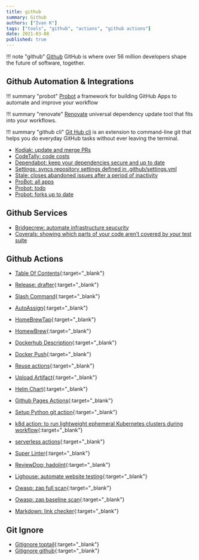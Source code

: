 ```yaml
---
title: github
summary: Github
authors: ["Ivan K"]
tags: ["tools", "github", "actions", "github actions"]
date: 2021-03-08
published: true
---
```


!!! note "github"
    [Github](https://github.com/)
    GitHub is where over 56 million developers shape the future of software, together.

## Github Automation & Integrations

!!! summary "probot"
    [Probot][probot]
    a framework for building GitHub Apps to automate and improve your workflow

!!! summary "renovate"
    [Renovate][renovate]
    universal dependency update tool that fits into your workflows.

!!! summary "github cli"
    [Git Hub cli][git-hub]
    is an extension to command-line git that helps you do everyday GitHub tasks without ever leaving the terminal.

- [Kodiak: update and merge PRs](https://github.com/chdsbd/kodiak)
- [CodeTally: code costs](http://www.codetally.com)
- [Dependabot: keep your dependencies secure and up to date](https://dependabot.com)
- [Settings: syncs repository settings defined in .github/settings.yml](https://probot.github.io/apps/settings/)
- [Stale: closes abandoned issues after a period of inactivity](https://probot.github.io/apps/stale/)
- [ProBot: all apps](https://probot.github.io/apps/)
- [Probot: todo](https://todo.jasonet.co/)
- [Probot: forks up to date](https://github.com/wei/pull)

## Github Services

- [Bridgecrew: automate infrastructure seucurity](https://www.bridgecrew.cloud/)
- [Coverals: showing which parts of your code aren’t covered by your test suite](https://coveralls.io/)

## Github Actions

- [Table Of Contents](https://github.com/genuinetools/bane/blob/master/.github/workflows/toc.yml){:target="_blank"}

- [Release: drafter](https://github.com/release-drafter/release-drafter){:target="_blank"}

- [Slash Command](https://github.com/marketplace/actions/slash-command-dispatch){:target="_blank"}
- [AutoAssign](https://github.com/marketplace/actions/auto-assign-action){:target="_blank"}

- [HomeBrewTap](https://github.com/marketplace/actions/homebrew-tap){:target="_blank"}
- [HomewBrew](https://github.com/mislav/bump-homebrew-formula-action){:target="_blank"}

- [Dockerhub Description](https://github.com/peter-evans/dockerhub-description){:target="_blank"}
- [Docker Push](https://github.com/docker/build-push-action){:target="_blank"}

- [Reuse actions](https://github.com/fsfe/reuse-action){:target="_blank"}
- [Upload Artifact](https://github.com/actions/upload-artifact){:target="_blank"}
- [Helm Chart](https://github.com/helm/charts-repo-actions-demo){:target="_blank"}

- [Github Pages Actions](https://github.com/peaceiris/actions-gh-pages.git){:target="_blank"}
- [Setup Python git action](https://github.com/actions/setup-python){:target="_blank"}
- [k8d action: to run lightweight ephemeral Kubernetes clusters during workflow](https://github.com/AbsaOSS/k3d-action){:target="_blank"}
- [serverless actions](https://github.com/lambci/serverless-actions){:target="_blank"}

- [Super Linter](https://github.com/github/super-linter){:target="_blank"}
- [ReviewDog: hadolint](https://github.com/reviewdog/action-hadolint){:target="_blank"}

- [Lighouse: automate website testing](https://github.com/foo-software/lighthouse-check-action){:target="_blank"}

- [Owasp: zap full scan](https://github.com/marketplace/actions/owasp-zap-full-scan){:target="_blank"}
- [Owasp: zap baseline scan](https://github.com/marketplace/actions/owasp-zap-baseline-scan){:target="_blank"}

- [Markdown: link checker](https://github.com/gaurav-nelson/github-action-markdown-link-check){:target="_blank"}

## Git Ignore

- [Gitignore toptail](https://www.toptal.com/developers/gitignore){:target="_blank"}
- [Gitignore github](https://github.com/github/gitignore){:target="_blank"}

[probot]: https://github.com/probot/settings
[git-hub]: https://hub.github.com/
[renovate]: https://github.com/renovatebot/renovate
